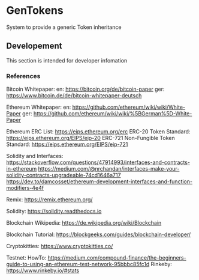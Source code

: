# GenTokens
System to provide a generic Token inheritance

## Developement
This section is intended for developer infomation

### References

Bitcoin Whitepaper:
en: https://bitcoin.org/de/bitcoin-paper
ger: https://www.bitcoin.de/de/bitcoin-whitepaper-deutsch

Ethereum Whitepaper:
en: https://github.com/ethereum/wiki/wiki/White-Paper
ger: https://github.com/ethereum/wiki/wiki/%5BGerman%5D-White-Paper

Ethereum ERC List:
https://eips.ethereum.org/erc
ERC-20 Token Standard: https://eips.ethereum.org/EIPS/eip-20
ERC-721 Non-Fungible Token Standard: https://eips.ethereum.org/EIPS/eip-721

Solidity and Interfaces:
https://stackoverflow.com/questions/47914993/interfaces-and-contracts-in-ethereum
https://medium.com/@nrchandan/interfaces-make-your-solidity-contracts-upgradeable-74cd1646a717
https://dev.to/damcosset/ethereum-development-interfaces-and-function-modifiers-4e4f

Remix:
https://remix.ethereum.org/

Solidity:
https://solidity.readthedocs.io

Blockchain Wikipedia:
https://de.wikipedia.org/wiki/Blockchain

Blockchain Tutorial:
https://blockgeeks.com/guides/blockchain-developer/

Cryptokitties:
https://www.cryptokitties.co/

Testnet:
HowTo: https://medium.com/compound-finance/the-beginners-guide-to-using-an-ethereum-test-network-95bbbc85fc1d
Rinkeby: https://www.rinkeby.io/#stats

